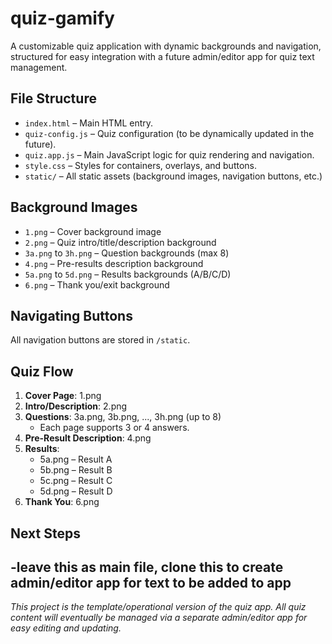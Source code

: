 # quiz-gamify

A customizable quiz application with dynamic backgrounds and navigation, structured for easy integration with a future admin/editor app for quiz text management.

## File Structure

- `index.html` – Main HTML entry.
- `quiz-config.js` – Quiz configuration (to be dynamically updated in the future).
- `quiz.app.js` – Main JavaScript logic for quiz rendering and navigation.
- `style.css` – Styles for containers, overlays, and buttons.
- `static/` – All static assets (background images, navigation buttons, etc.)

## Background Images

- `1.png`  – Cover background image
- `2.png`  – Quiz intro/title/description background
- `3a.png` to `3h.png` – Question backgrounds (max 8)
- `4.png`  – Pre-results description background
- `5a.png` to `5d.png` – Results backgrounds (A/B/C/D)
- `6.png`  – Thank you/exit background

## Navigating Buttons

All navigation buttons are stored in `/static`.

## Quiz Flow

1. **Cover Page**: 1.png
2. **Intro/Description**: 2.png
3. **Questions**: 3a.png, 3b.png, ..., 3h.png (up to 8)
   - Each page supports 3 or 4 answers.
4. **Pre-Result Description**: 4.png
5. **Results**:
   - 5a.png – Result A
   - 5b.png – Result B
   - 5c.png – Result C
   - 5d.png – Result D
6. **Thank You**: 6.png

## Next Steps

-leave this as main file, clone this to create admin/editor app for text to be added to app
---

*This project is the template/operational version of the quiz app. All quiz content will eventually be managed via a separate admin/editor app for easy editing and updating.*
